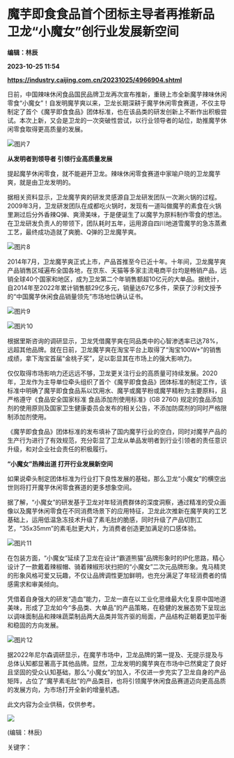 # 魔芋即食食品首个团标主导者再推新品 卫龙“小魔女”创行业发展新空间
**编辑：林辰**

**2023-10-25 11:54**

**https://industry.caijing.com.cn/20231025/4966904.shtml**

日前，中国辣味休闲食品国民品牌卫龙再次宣布推新，重磅上市全新魔芋辣味休闲零食“小魔女”！自发明魔芋爽以来，卫龙长期深耕于魔芋休闲零食赛道，不仅主导制定了首个《魔芋即食食品》团体标准，也在该品类的研发创新上不断作出积极尝试。本次上新，又会是卫龙的一次突破性尝试，以行业领导者的站位，助推魔芋休闲零食取得更高质量的发展。

![图片7](https://tx3.cdn.caijing.com.cn/2023/1025/1698232953307.jpg)

**从发明者到领导者 引领行业高质量发展**

提起魔芋休闲零食，就不能避开卫龙。辣味休闲零食赛道中家喻户晓的卫龙魔芋爽，就是由卫龙发明的。

据相关资料显示，卫龙魔芋爽的研发灵感源自卫龙研发团队一次涮火锅的过程。2009年3月，卫龙研发团队在成都吃火锅时，发现有一道叫做魔芋的素食在火锅里涮过后分外香辣Q弹、爽滑美味，于是便诞生了以魔芋为原料制作零食的想法。在卫龙研发负责人的带领下，团队耗时五年，运用源自四川地道雪魔芋的急冻蒸煮工艺，最终成功造就了爽脆、Q弹的卫龙魔芋爽。

![图片8](https://tx3.cdn.caijing.com.cn/2023/1025/1698233012655.jpg)

2014年7月，卫龙魔芋爽正式上市，产品首推至今已近十年。十年间，卫龙魔芋爽产品销售区域遍布全国各地，在京东、天猫等多家主流电商平台均是畅销产品，远销全球40个国家和地区，成为卫龙第二个年销售额超10亿元的大单品。据统计，自2014年至2022年累计销售额29亿多元，销量达67亿多件，荣获了沙利文授予的“中国魔芋休闲食品销量领先”市场地位确认证书。

![图片9](https://tx1.cdn.caijing.com.cn/2023/1025/1698233080557.jpg)

![图片10](https://tx3.cdn.caijing.com.cn/2023/1025/1698233129727.jpg)

根据里斯咨询的调研显示，卫龙凭借魔芋爽在同品类中的心智渗透率已达78%，远超其他品牌。就在日前，卫龙魔芋爽在淘宝平台上取得了“淘宝100W+”的销售成绩，拿下淘宝首届“金桃子奖”，足以彰显其在市场上的强大影响力。

仅仅取得市场影响力还远远不够，卫龙更关注行业的高质量可持续发展。2020年，卫龙作为主导单位牵头组织了首个《魔芋即食食品》团体标准的制定工作，该标准中明确了魔芋即食食品系以饮用水、魔芋或魔芋粉或魔芋精粉为主要原料，且严格遵守《食品安全国家标准 食品添加剂使用标准》(GB 2760) 规定的食品添加剂的使用原则及国家卫生健康委员会发布的相关公告，不添加防腐剂的同时严格限制添加剂使用。

《魔芋即食食品》团体标准的发布填补了国内魔芋行业的空白，同时对魔芋产品的生产行为进行了有效规范，充分彰显了卫龙从单品发明者到行业引领者的责任意识升级，和对企业社会责任的积极履行。

**“小魔女”热辣出道 打开行业发展新空间**

如果说牵头制定团体标准为行业打下良性发展的基础，那么卫龙“小魔女”的横空出世则将打开魔芋休闲零食赛道的更多想象空间。

据了解，“小魔女”的研发基于卫龙对年轻消费群体的深度洞察，通过精准的受众画像以及魔芋休闲零食在不同消费场景下的应用特征，卫龙此次推新在魔芋爽的工艺基础上，运用低温急冻技术升级了素毛肚的脆感，同时升级了产品切割工艺，“35x35mm”的素毛肚更大片，为消费者创造更加满足的口感体验。

![图片11](https://tx1.cdn.caijing.com.cn/2023/1025/1698233190645.jpg)

在包装方面，“小魔女”延续了卫龙在设计“霸道熊猫”品牌形象时的IP化思路，精心设计了一款戴着辣椒帽、骑着辣椒形状扫把的“小魔女”二次元品牌形象。鬼马精灵的形象风格可爱又玩趣，不仅让品牌调性更加鲜明，也充分满足了年轻消费者的情感需求和审美倾向。

凭借着自身强大的研发“造血”能力，卫龙一直在以工业化思维最大化复原中国地道美味，形成了卫龙如今“多品类、大单品”的产品策略，在稳健的发展态势下呈现出以调味面制品和辣味蔬菜制品两大品类并驾齐驱的局面，产品结构正朝着更加平衡和稳固的方向发展。

![图片12](https://tx1.cdn.caijing.com.cn/2023/1025/1698233252350.jpg)

据2022年尼尔森调研显示，在魔芋市场中，卫龙品牌的第一提及、无提示提及与总体认知都显著高于其他品牌。显然，卫龙发明的魔芋爽在市场中已然奠定了良好且坚固的受众认知基础，那么“小魔女”的加入，不仅进一步充实了卫龙自身的产品矩阵，占位了“魔芋素毛肚”的产品类目，也将引领魔芋休闲食品赛道迈向更高品质的发展方向，为市场打开全新的增量机遇。

此文内容为企业供稿，仅供参考。

![](https://tx1.cdn.caijing.com.cn/2014-03-27/114048455.jpg)

(编辑：林辰)

关键字：